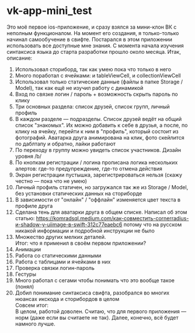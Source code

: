 # vk-app-mini_test
Это моё первое ios-приложение, и сразу взялся за мини-клон ВК с неполным функционалом. На момент его создания, я только-только начинал самообучение в свифте. Постарался в этом приложении использовать все доступные мне знания. С момента начала изучения синтаксиса языка до старта разработки прошло около месяца. Итак, описание:  
1. Использовал сториборд, так как умею пока что только в него  
2. Много поработал с ячейками: и tableViewCell, и collectionViewCell  
3. Использовал только статические данные (файлы в папке Storage / Model), так как ещё не изучил работу с динамикой  
4. Вход по связке логин / пароль + возможность скрыть пароль по клику  
5. Три основных раздела: список друзей, список групп, личный профиль  
6. В каждом разделе — подразделы. Список друзей ведёт на общий список "знакомых". Их можно добавить к себе в друзья, а после, по клику на ячейку, перейти к ним в "профиль", который состоит из фотографий. Аватарка друга анимирована на клик, фото скейлится по даблтапу и обратно, лайки работают  
7. По переходу в группу можно увидеть список участников. Дизайн уровня /b/  
8. По кнопкам регистрации / логина прописана логика нескольких алертов: где-то предупреждение, где-то отмена действия  
9. Экран регистрации пустышка, зарегистрироваться нельзя (скажу честно — пока что не умею)  
10. Личный профиль статичен, но загружался так же из Storage / Model, без установки статических данных на сториборде  
11. В зависимости от "онлайн" / "оффлайн" изменяется цвет текста в профиле друга  
12. Сделана тень для аватарки друга в общем списке. Написал об этом статью: https://komradsql.medium.com/как-совместить-cornerradius-и-shadow-у-uiimage-в-swift-312c77eaebc6 потому что на русском никакой информации и подробной инструкции не было  
13. Множество других мелких деталей.  
Итог: что я применил в своём первом приложении?  
1. Анимации  
2. Работа со статическими данными  
3. Работа с таблицами и ячейками в них  
4. Проверка связки логин-пароль  
5. Гестуры  
6. Много работал с сегами чтобы понимать что это вообще такое (понял)  
7. Добил понимание синтаксиса свифта, разобрался во многих нюансах икскода и сторибордов в целом  
Совсем итог:  
В целом, работой доволен. Считаю, что для первого приложения — норм (даже если вы считаете не так). Далее, конечно, всё будет намного лучше.
